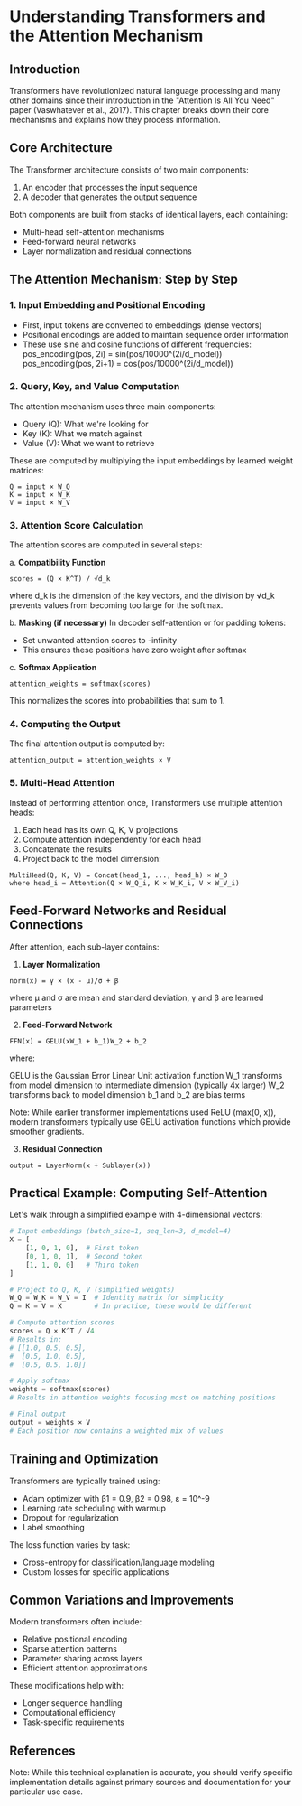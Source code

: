 # Understanding Transformers and the Attention Mechanism

## Introduction
Transformers have revolutionized natural language processing and many other domains since their introduction in the "Attention Is All You Need" paper (Vaswhatever et al., 2017). This chapter breaks down their core mechanisms and explains how they process information.

## Core Architecture
The Transformer architecture consists of two main components:
1. An encoder that processes the input sequence
2. A decoder that generates the output sequence

Both components are built from stacks of identical layers, each containing:
- Multi-head self-attention mechanisms
- Feed-forward neural networks
- Layer normalization and residual connections

## The Attention Mechanism: Step by Step

### 1. Input Embedding and Positional Encoding
- First, input tokens are converted to embeddings (dense vectors)
- Positional encodings are added to maintain sequence order information
- These use sine and cosine functions of different frequencies:
  pos_encoding(pos, 2i) = sin(pos/10000^(2i/d_model))
  pos_encoding(pos, 2i+1) = cos(pos/10000^(2i/d_model))

### 2. Query, Key, and Value Computation
The attention mechanism uses three main components:
- Query (Q): What we're looking for
- Key (K): What we match against
- Value (V): What we want to retrieve

These are computed by multiplying the input embeddings by learned weight matrices:
```
Q = input × W_Q
K = input × W_K
V = input × W_V
```

### 3. Attention Score Calculation
The attention scores are computed in several steps:

a. **Compatibility Function**
```
scores = (Q × K^T) / √d_k
```
where d_k is the dimension of the key vectors, and the division by √d_k prevents values from becoming too large for the softmax.

b. **Masking (if necessary)**
In decoder self-attention or for padding tokens:
- Set unwanted attention scores to -infinity
- This ensures these positions have zero weight after softmax

c. **Softmax Application**
```
attention_weights = softmax(scores)
```
This normalizes the scores into probabilities that sum to 1.

### 4. Computing the Output
The final attention output is computed by:
```
attention_output = attention_weights × V
```

### 5. Multi-Head Attention
Instead of performing attention once, Transformers use multiple attention heads:

1. Each head has its own Q, K, V projections
2. Compute attention independently for each head
3. Concatenate the results
4. Project back to the model dimension:
```
MultiHead(Q, K, V) = Concat(head_1, ..., head_h) × W_O
where head_i = Attention(Q × W_Q_i, K × W_K_i, V × W_V_i)
```

## Feed-Forward Networks and Residual Connections

After attention, each sub-layer contains:

1. **Layer Normalization**
```
norm(x) = γ × (x - μ)/σ + β
```
where μ and σ are mean and standard deviation, γ and β are learned parameters

2. **Feed-Forward Network**
```
FFN(x) = GELU(xW_1 + b_1)W_2 + b_2
```

where:

GELU is the Gaussian Error Linear Unit activation function
W_1 transforms from model dimension to intermediate dimension (typically 4x larger)
W_2 transforms back to model dimension
b_1 and b_2 are bias terms

Note: While earlier transformer implementations used ReLU (max(0, x)), modern transformers typically use GELU activation functions which provide smoother gradients.

3. **Residual Connection**
```
output = LayerNorm(x + Sublayer(x))
```

## Practical Example: Computing Self-Attention

Let's walk through a simplified example with 4-dimensional vectors:

```python
# Input embeddings (batch_size=1, seq_len=3, d_model=4)
X = [
    [1, 0, 1, 0],  # First token
    [0, 1, 0, 1],  # Second token
    [1, 1, 0, 0]   # Third token
]

# Project to Q, K, V (simplified weights)
W_Q = W_K = W_V = I  # Identity matrix for simplicity
Q = K = V = X        # In practice, these would be different

# Compute attention scores
scores = Q × K^T / √4
# Results in:
# [[1.0, 0.5, 0.5],
#  [0.5, 1.0, 0.5],
#  [0.5, 0.5, 1.0]]

# Apply softmax
weights = softmax(scores)
# Results in attention weights focusing most on matching positions

# Final output
output = weights × V
# Each position now contains a weighted mix of values
```

## Training and Optimization

Transformers are typically trained using:
- Adam optimizer with β1 = 0.9, β2 = 0.98, ε = 10^-9
- Learning rate scheduling with warmup
- Dropout for regularization
- Label smoothing

The loss function varies by task:
- Cross-entropy for classification/language modeling
- Custom losses for specific applications

## Common Variations and Improvements

Modern transformers often include:
- Relative positional encoding
- Sparse attention patterns
- Parameter sharing across layers
- Efficient attention approximations

These modifications help with:
- Longer sequence handling
- Computational efficiency
- Task-specific requirements

## References
Note: While this technical explanation is accurate, you should verify specific implementation details against primary sources and documentation for your particular use case.
